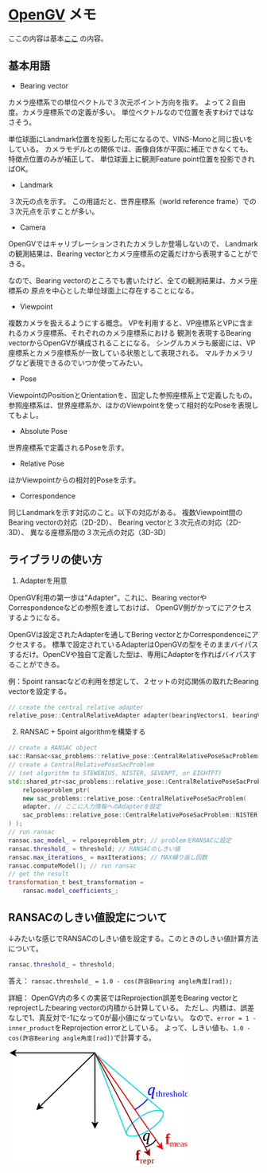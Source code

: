 # [OpenGV](https://github.com/laurentkneip/opengv) メモ

ここの内容は基本[ここ](https://laurentkneip.github.io/opengv/page_how_to_use.html) の内容。

## 基本用語
- Bearing vector

カメラ座標系での単位ベクトルで３次元ポイント方向を指す。
よって２自由度。カメラ座標系での定義が多い。
単位ベクトルなので位置を表すわけではなさそう。

単位球面にLandmark位置を投影した形になるので、VINS-Monoと同じ扱いをしている。
カメラモデルとの関係では、画像自体が平面に補正できなくても、特徴点位置のみが補正して、
単位球面上に観測Feature point位置を投影できればOK。

- Landmark

３次元の点を示す。
この用語だと、世界座標系（world reference frame）での３次元点を示すことが多い。

- Camera

OpenGVではキャリブレーションされたカメラしか登場しないので、
Landmarkの観測結果は、Bearing vectorとカメラ座標系の定義だけから表現することができる。

なので、Bearing vectorのところでも書いたけど、全ての観測結果は、カメラ座標系の
原点を中心とした単位球面上に存在することになる。

- Viewpoint

複数カメラを扱えるようにする概念。
VPを利用すると、VP座標系とVPに含まれるカメラ座標系、それぞれのカメラ座標系における
観測を表現するBearing vectorからOpenGVが構成されることになる。
シングルカメラも厳密には、VP座標系とカメラ座標系が一致している状態として表現される。
マルチカメラリグなど表現できるのでいつか使ってみたい。

- Pose

ViewpointのPositionとOrientationを、固定した参照座標系上で定義したもの。
参照座標系は、世界座標系か、ほかのViewpointを使って相対的なPoseを表現してもよし。

- Absolute Pose

世界座標系で定義されるPoseを示す。

- Relative Pose

ほかViewpointからの相対的Poseを示す。

- Correspondence

同じLandmarkを示す対応のこと。以下の対応がある。
複数Viewpoint間のBearing vectorの対応（2D-2D）、
Bearing vectorと３次元点の対応（2D-3D）、
異なる座標系間の３次元点の対応（3D-3D）

## ライブラリの使い方

1. Adapterを用意

OpenGV利用の第一歩は"Adapter"。これに、Bearing vectorやCorrespondenceなどの参照を渡しておけば、
OpenGV側がかってにアクセスするようになる。

OpenGVは設定されたAdapterを通してBering vectorとかCorrespondenceにアクセスする。
標準で設定されているAdapterはOpenGVの型をそのままバイパスするだけ。OpenCVや独自て定義した型は、専用にAdapterを作ればバイパスすることができる。

例：5point ransacなどの利用を想定して、２セットの対応関係の取れたBearing vectorを設定する。
```c++
// create the central relative adapter
relative_pose::CentralRelativeAdapter adapter(bearingVectors1, bearingVectors2 );
```

2. RANSAC + 5point algorithmを構築する

```c++
// create a RANSAC object
sac::Ransac<sac_problems::relative_pose::CentralRelativePoseSacProblem> ransac;
// create a CentralRelativePoseSacProblem
// (set algorithm to STEWENIUS, NISTER, SEVENPT, or EIGHTPT)
std::shared_ptr<sac_problems::relative_pose::CentralRelativePoseSacProblem>
    relposeproblem_ptr(
    new sac_problems::relative_pose::CentralRelativePoseSacProblem(
    adapter, // ここに入力情報へのAdapterを設定
    sac_problems::relative_pose::CentralRelativePoseSacProblem::NISTER // ここに5pointの手法を選択 
) );
// run ransac
ransac.sac_model_ = relposeproblem_ptr; // problemをRANSACに設定
ransac.threshold_ = threshold; // RANSACのしきい値
ransac.max_iterations_ = maxIterations; // MAX繰り返し回数
ransac.computeModel(); // run ransac
// get the result
transformation_t best_transformation =
    ransac.model_coefficients_;
```

## RANSACのしきい値設定について
↓みたいな感じでRANSACのしきい値を設定する。このときのしきい値計算方法について。
```c++
ransac.threshold_ = threshold;
```

答え： `ransac.threshold_ = 1.0 - cos(許容Bearing angle角度[rad]);`

詳細：
OpenGV内の多くの実装ではReprojection誤差をBearing vectorとreprojectしたbearing vectorの内積から計算している。
ただし、内積は、誤差なしで1、真反対で-1になって0が最小値になっていない。
なので、`error = 1 - inner_product`をReprojection errorとしている。
よって、しきい値も、`1.0 - cos(許容Bearing angle角度[rad])`で計算する。

![reprojeciton error](./figs/reprojectionError.png)